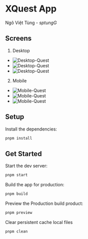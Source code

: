 # XQuest App

Ngô Việt Tùng - _sptungG_

## Screens

1. Desktop

- ![Desktop-Quest](https://res.cloudinary.com/ngoviettung154/image/upload/v1731915659/_demo/xquest/995c0440-78a5-4f37-b877-802fb269a368.png)
- ![Desktop-Quest](https://res.cloudinary.com/ngoviettung154/image/upload/v1731915718/_demo/xquest/c3ccf0c7-7c30-440f-a92f-6c4a17cbafaf.png)
- ![Desktop-Quest](https://res.cloudinary.com/ngoviettung154/image/upload/v1731915732/_demo/xquest/ab659c96-e096-4130-9017-f3f894a8a4a8.png)

2. Mobile

- ![Mobile-Quest](https://res.cloudinary.com/ngoviettung154/image/upload/v1731915938/_demo/xquest/7b781572-6696-41cb-bccf-8fc7a51af136.png)
- ![Mobile-Quest](https://res.cloudinary.com/ngoviettung154/image/upload/v1731915957/_demo/xquest/2b31c63d-4bb6-43ab-9ff8-39020a8c5de8.png)
- ![Mobile-Quest](https://res.cloudinary.com/ngoviettung154/image/upload/v1731915988/_demo/xquest/a7bbaabf-3c97-4bae-812c-e5ff95972f2e.png)



## Setup

Install the dependencies:

```bash
pnpm install
```

## Get Started

Start the dev server:

```bash
pnpm start
```

Build the app for production:

```bash
pnpm build
```

Preview the Production build product:

```bash
pnpm preview
```

Clear persistent cache local files

```bash
pnpm clean
```
